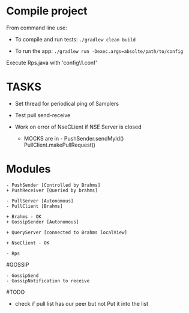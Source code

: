 # Compile project

From command line use:

- To compile and run tests:
`./gradlew clean build`

- To run the app:
`./gradlew run -Dexec.args=absolte/path/to/config`


Execute Rps.java with
'config\1.conf'


# TASKS

- Set thread for periodical ping of Samplers 
- Test pull send-receive
- Work on error of NseCLient if NSE Server is closed

  - MOCKS are in - 
PushSender.sendMyId()
PullClient.makePullRequest()
 
# Modules 
    - PushSender [Controlled by Brahms]
    + PushReceiver [Queried by brahms]
    
    - PullServer [Autonomous]          
    - PullClient [Brahms]
    
    + Brahms - OK
    + GossipSender [Autonomous]

    + QueryServer [connected to Brahms localView]
    
    + NseClient - OK
    
    - Rps
    
#GOSSIP

    - GossipSend
    - GossipNotification to receive 
    
#TODO

- check if pull list has our peer but not Put it into the list